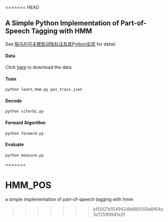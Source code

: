 <<<<<<< HEAD

## A Simple Python Implementation of Part-of-Speech Tagging with HMM

See [隐马尔可夫模型词性标注及其Python实现](https://nlppupil.github.io/%E8%87%AA%E7%84%B6%E8%AF%AD%E8%A8%80%E5%A4%84%E7%90%86/%E6%9C%BA%E5%99%A8%E5%AD%A6%E4%B9%A0/2018/10/23/%E9%9A%90%E9%A9%AC%E5%B0%94%E5%8F%AF%E5%A4%AB%E6%A8%A1%E5%9E%8B%E8%AF%8D%E6%80%A7%E6%A0%87%E6%B3%A8%E5%8F%8A%E5%85%B6Python%E5%AE%9E%E7%8E%B0.html) for detail.

#### Data
Click [here](https://pan.baidu.com/s/1gk28n6or4NHZfOuaiJg1Ag) to download the data.

#### Train
```
python learn_hmm.py pos_train.json
```

#### Decode
```
python viterbi.py
```

#### Forward Algorithm
```
python forward.py
```

#### Evaluate
```
python measure.py
```
=======
# HMM_POS
a simple implementation of part-of-speech tagging with hmm
>>>>>>> bf5007b1049424b880059a6f64a3cf2599941e2f
